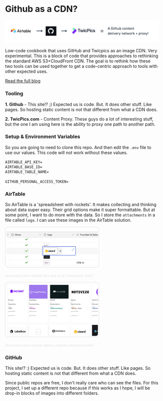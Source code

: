 # Github as a CDN?

![asdf](/assets/banner.png)

Low-code cookbook that uses GitHub and Twicpics as an image CDN. Very experimental. This is a block of code that
provides approaches to rethinking the standard AWS S3+CloudFront CDN. The goal is to rethink how these two tools
can be used together to get a code-centric approach to tools with other expected uses.

[Read the full blog](https://stephansmith.solutions/articles/github_as_a_cdn/)

### Tooling

__1. Github__ - This site!? ;) Expected us is code. But. It does other stuff. Like pages. So hosting static content is not that different from what a CDN does.

__2. TwicPics.com__ - Content Proxy. These guys do a lot of interesting stuff, but the one I am using here
is the ability to proxy one path to another path.

### Setup & Environment Variables
So you are going to need to clone this repo. And then edit the `.env` file to use our values. This code
will not work without these values.

```
AIRTABLE_API_KEY=
AIRTABLE_BASE_ID=
AIRTABLE_TABLE_NAME=

GITHUB_PERSONAL_ACCESS_TOKEN=
```

### AirTable
So AirTable is a 'spreadsheet with rockets'. It makes collecting and thinking about data super easy. Their
grid options make it super formattable. But at some point, I want to do more with the data. So
I store the `attachments` in a file called `logo`. I can use these images in the AirTable solution.

<img src="assets/airtable-grid.png" width="300" style="border:1px solid #DFDFDF; padding:3px; border-radius: 10px;" alt="Airtable Gallery View">

<i style="font-size: 10px; color: #DFDFDF;">(Screenshot from Airtable Grid view of an 'attachment' field')</i>

<img src="assets/airtable-gallery.png" style="border:1px solid #DFDFDF; padding:3px; border-radius: 10px;" width="300" alt="Airtable Gallery View">

<i style="font-size: 10px; color: #DFDFDF;">(Screenshot from Airtable Gallery using the attachment field.')</i>

### GitHub
This site!? :) Expected us is code. But. It does other stuff. Like pages. So hosting static content is not that different from what a CDN does.

Since public repos are free, I don't really care who can see the files. For this project, I set up
a different repo because if this works as I hope, I will be drop-in blocks of images into different
folders.